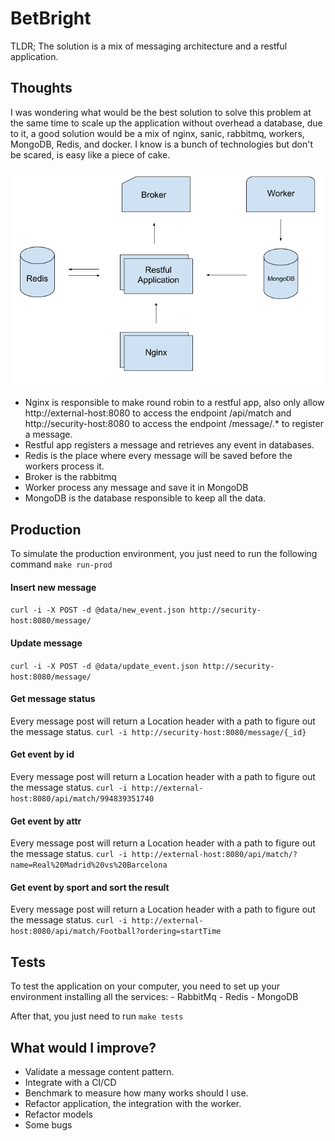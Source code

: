 # BetBright

TLDR; The solution is a mix of messaging architecture and a restful application.


## Thoughts

I was wondering what would be the best solution to solve this problem at the same time to scale up the application without overhead a database, due to it, a good solution would be a mix of nginx, sanic, rabbitmq, workers, MongoDB, Redis, and docker. I know is a bunch of technologies but don't be scared, is easy like a piece of cake.

![Alt text](data/img.png?raw=true "Image")

- Nginx is responsible to make round robin to a restful app, also only allow http://external-host:8080 to access the endpoint /api/match and http://security-host:8080 to access the endpoint /message/.* to register a message.
- Restful app registers a message and retrieves any event in databases.
- Redis is the place where every message will be saved before the workers process it.
- Broker is the rabbitmq
- Worker process any message and save it in MongoDB
- MongoDB is the database responsible to keep all the data.


## Production

To simulate the production environment, you just need to run the following command ``` make run-prod ```

#### Insert new message
``` curl -i -X POST -d @data/new_event.json http://security-host:8080/message/ ```

#### Update message
``` curl -i -X POST -d @data/update_event.json http://security-host:8080/message/ ```

#### Get message status
Every message post will return a Location header with a path to figure out the message status.
``` curl -i http://security-host:8080/message/{_id} ```

#### Get event by id
Every message post will return a Location header with a path to figure out the message status.
``` curl -i http://external-host:8080/api/match/994839351740 ```

#### Get event by attr
Every message post will return a Location header with a path to figure out the message status.
``` curl -i http://external-host:8080/api/match/?name=Real%20Madrid%20vs%20Barcelona ```

#### Get event by sport and sort the result
Every message post will return a Location header with a path to figure out the message status.
``` curl -i http://external-host:8080/api/match/Football?ordering=startTime ```

## Tests

To test the application on your computer, you need to set up your environment installing all the services:
    - RabbitMq
    - Redis
    - MongoDB

After that, you just need to run ``` make tests ```

## What would I improve?

- Validate a message content pattern.
- Integrate with a CI/CD
- Benchmark to measure how many works should I use.
- Refactor application, the integration with the worker.
- Refactor models
- Some bugs
